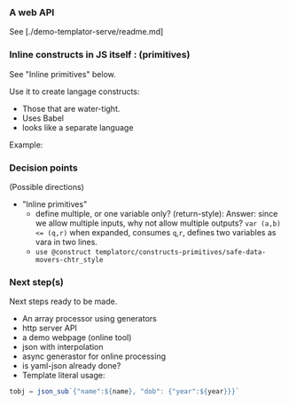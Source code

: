 
### A web API
See [./demo-templator-serve/readme.md]

### Inline constructs in JS itself : (primitives)
See "Inline primitives" below.

Use it to create langage constructs:
* Those that are water-tight.
* Uses Babel
* looks like a separate language

Example:


### Decision points
(Possible directions)

* "Inline primitives"
   * define multiple, or one variable only? (return-style): Answer: since we allow multiple inputs, why not allow multiple outputs?
      `var (a,b) <= (q,r)`
      when expanded, consumes `q`,`r`, defines two variables as vara in two lines.
   * `use @construct templatorc/constructs-primitives/safe-data-movers-chtr_style`

### Next step(s)
Next steps ready to be made.
* An array processor using generators
* http server API
* a demo webpage (online tool)
* json with interpolation
* async generastor for online processing
* is yaml-json already done?
* Template literal usage:
```javascript
tobj = json_sub`{"name":${name}, "dob": {"year":${year}}}`
```
